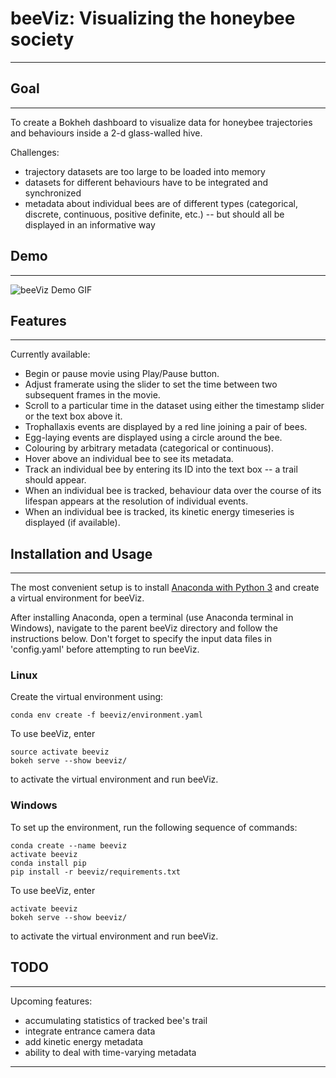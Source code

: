 # beeViz: Visualizing the honeybee society
__________________________________________


## Goal
-------

To create a Bokheh dashboard to visualize data for honeybee trajectories and behaviours inside a 2-d glass-walled hive.


Challenges:

* trajectory datasets are too large to be loaded into memory
* datasets for different behaviours have to be integrated and synchronized
* metadata about individual bees are of different types (categorical, discrete, continuous, positive definite, etc.) -- but should all be displayed in an informative way


## Demo
-------

![beeViz Demo GIF](/images/beeviz_demo.gif?raw=true "beeViz demo")


## Features
--------

Currently available:

* Begin or pause movie using Play/Pause button.
* Adjust framerate using the slider to set the time between two subsequent frames in the movie.
* Scroll to a particular time in the dataset using either the timestamp slider or the text box above it.
* Trophallaxis events are displayed by a red line joining a pair of bees.
* Egg-laying events are displayed using a circle around the bee.
* Colouring by arbitrary metadata (categorical or continuous).
* Hover above an individual bee to see its metadata.
* Track an individual bee by entering its ID into the text box -- a trail should appear.
* When an individual bee is tracked, behaviour data over the course of its lifespan appears at the resolution of individual events.
* When an individual bee is tracked, its kinetic energy timeseries is displayed (if available).




## Installation and Usage
-------------------------

The most convenient setup is to install [Anaconda with Python 3](https://www.anaconda.com/download/) and create a virtual environment for beeViz.


After installing Anaconda, open a terminal (use Anaconda terminal in Windows), navigate to the parent beeViz directory and follow the instructions below. Don't forget to specify the input data files in 'config.yaml' before attempting to run beeViz.


### Linux

Create the virtual environment using:

```
conda env create -f beeviz/environment.yaml
```

To use beeViz, enter

```
source activate beeviz
bokeh serve --show beeviz/
```

to activate the virtual environment and run beeViz.


### Windows

To set up the environment, run the following sequence of commands:

```
conda create --name beeviz
activate beeviz
conda install pip
pip install -r beeviz/requirements.txt
```

To use beeViz, enter

```
activate beeviz
bokeh serve --show beeviz/
```

to activate the virtual environment and run beeViz.



## TODO
-------

Upcoming features:

* accumulating statistics of tracked bee's trail
* integrate entrance camera data
* add kinetic energy metadata
* ability to deal with time-varying metadata

____________________________________________________________
